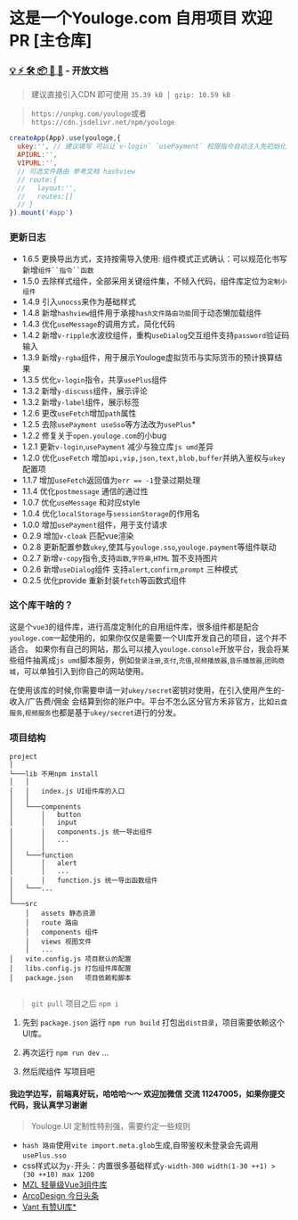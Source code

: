 # 这是一个Youloge.com 自用项目 欢迎PR [主仓库]

### [💡 ⚡️ 🛠️ 📦 🔩 🔑](https://docs.youloge.com/ui/) - 开放文档

> 建议直接引入CDN 即可使用 `35.39 kB │ gzip: 10.59 kB`

> `https://unpkg.com/youloge`或者`https://cdn.jsdelivr.net/npm/youloge`

``` js
createApp(App).use(youloge,{
  ukey:'', // 建议填写 可以让`v-login` `usePayment` 权限指令自动注入免初始化
  APIURL:'',
  VIPURL:'',
  // 可选文件路由 参考文档 hashview
  // route:{
  //   layout:'',
  //   routes:[]
  // }
}).mount('#app')
```

### 更新日志
- 1.6.5 更换导出方式，支持按需导入使用: 组件模式正式确认：可以规范化书写新增`组件``指令``函数`
- 1.5.0 去除样式组件，全部采用关键组件集，不倾入代码，组件库定位为`定制小组件`
- 1.4.9 引入`unocss`来作为基础样式
- 1.4.8 新增`hashview`组件用于承接`hash文件路由功能`同于动态懒加载组件
- 1.4.3 优化`useMessage`的调用方式，简化代码
- 1.4.2 新增`v-ripple`水波纹组件，重构`useDialog`交互组件支持`password`验证码输入
- 1.3.9 新增`y-rgba`组件，用于展示Youloge虚拟货币与实际货币的预计换算结果
- 1.3.5 优化`v-login`指令，共享`usePlus`组件
- 1.3.2 新增`y-discuss`组件，展示评论
- 1.3.2 新增`y-label`组件，展示标签
- 1.2.6 更改`useFetch`增加`path`属性
- 1.2.5 去除`usePayment useSso`等方法改为`usePlus`*
- 1.2.2 修复关于`open.youloge.com`的小bug
- 1.2.1 更新`v-login`,`usePayment` 减少与独立库`js umd`差异
- 1.2.0 优化`useFetch` 增加`api,vip,json,text,blob,buffer`并纳入鉴权与`ukey`配置项
- 1.1.7 增加`useFetch`返回值为`err == -1`登录过期处理
- 1.1.4 优化`postmessage` 通信的通过性
- 1.0.7 优化`useMessage` 和对应style
- 1.0.4 优化`localStorage`与`sessionStorage`的作用名
- 1.0.0 增加`usePayment`组件，用于支付请求
- 0.2.9 增加`v-cloak` 匹配vue渲染
- 0.2.8 更新配置参数`ukey`,使其与`youloge.sso`,`youloge.payment`等组件联动
- 0.2.7 新增`v-copy`指令,支持`函数`,`字符串`,`HTML` 暂不支持图片
- 0.2.6 新增`useDialog`组件 支持`alert`,`confirm`,`prompt` 三种模式
- 0.2.5 优化provide 重新封装`fetch`等函数式组件

### 这个库干啥的？

这是个`vue3`的组件库，进行高度定制化的自用组件库，很多组件都是配合`youloge.com`一起使用的，如果你仅仅是需要一个UI库开发自己的项目，这个并不适合。
如果你有自己的网站，那么可以接入`youloge.console`开放平台，我会将某些组件抽离成`js umd`脚本服务，例如`登录注册`,`支付`,`充值`,`视频播放器`,`音乐播放器`,`团购商城`，可以单独引入到你自己的网站使用。

在使用该库的时候,你需要申请一对`ukey/secret`密钥对使用，在引入使用产生的-收入/广告费/佣金 会结算到你的账户中。平台不怎么区分官方禾非官方，比如`云盘服务`,`视频服务`也都是基于`ukey/secret`进行的分发。


### 项目结构


``` TREE
project
│
└───lib 不用npm install
│   │   
│   │   index.js UI组件库的入口
│   │
│   └───components
│       │   button
│       │   input
│       │   components.js 统一导出组件
│       │   ...
│       │   
│   └───function
│       │   alert
│       │   ...
│       │   function.js 统一导出函数组件
│   └───...
│   
└───src
    │   assets 静态资源
    │   route 路由
    │   components 组件
    │   views 视图文件
    │   ...
│   vite.config.js 项目默认的配置
│   libs.config.js 打包组件库配置
│   package.json   项目依赖和脚本
 
```

> `git pull` 项目之后 `npm i`

1. 先到 `package.json` 运行 `npm run build` 打包出`dist目录`，项目需要依赖这个UI库。

2. 再次运行  `npm run dev` ...

3. 然后爬组件 写项目吧


#### 我边学边写，前端真好玩，哈哈哈～～ 欢迎加微信 交流 11247005，如果你提交代码，我认真学习谢谢

> Youloge.UI 定制性特别强，需要约定一些规则

- `hash 路由`使用`vite import.meta.glob`生成,自带鉴权未登录会先调用`usePlus.sso`
- css样式以为`y-`开头：内置很多基础样式`y-width-300 width(1-30 ++1) > (30 ++10) max 1200` 
- [MZL 轻量级Vue3组件库](https://mzlui.codeym.com/#/)
- [ArcoDesign 今日头条](https://arco.design/)
- [Vant 有赞UI库*](https://youzan.github.io/vant-weapp/#/home)

